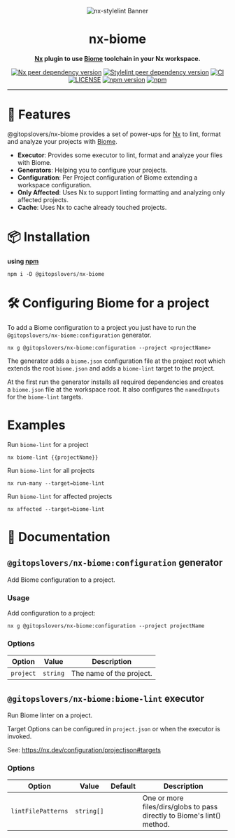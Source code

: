 <p align="center"><img src="https://raw.githubusercontent.com/Phillip9587/nx-stylelint/main/banner.svg" alt="nx-stylelint Banner"/></p>

<div align="center">

# nx-biome

**[Nx](https://nx.dev) plugin to use [Biome](https://biomejs.dev/) toolchain in your Nx workspace.**

[![Nx peer dependency version](https://img.shields.io/npm/dependency-version/nx-stylelint/@nx/devkit?label=Nx&logo=nx&style=flat-square)](https://nx.dev)
[![Stylelint peer dependency version](https://img.shields.io/npm/dependency-version/nx-stylelint/peer/stylelint?label=Stylelint&logo=stylelint&style=flat-square)](https://stylelint.io)
[![CI](https://img.shields.io/github/actions/workflow/status/Phillip9587/nx-stylelint/ci.yml?branch=main&label=CI&style=flat-square&logo=github)](https://github.com/Phillip9587/nx-stylelint/actions/workflows/ci.yml)
[![LICENSE](https://img.shields.io/github/license/phillip9587/nx-stylelint?style=flat-square)](https://github.com/phillip9587/nx-stylelint/blob/main/LICENSE)
[![npm version](https://img.shields.io/npm/v/nx-stylelint?style=flat-square&logo=npm)](https://www.npmjs.com/package/nx-stylelint)
[![npm](https://img.shields.io/npm/dt/nx-stylelint?style=flat-square&logo=npm)](https://www.npmjs.com/package/nx-stylelint)

</div>

<hr/>

# 🚀 Features

@gitopslovers/nx-biome provides a set of power-ups for [Nx](https://nx.dev) to lint, format and analyze your projects with [Biome](ttps://biomejs.dev/).

- **Executor**: Provides some executor to lint, format and analyze your files with Biome.
- **Generators**: Helping you to configure your projects.
- **Configuration**: Per Project configuration of Biome extending a workspace configuration.
- **Only Affected**: Uses Nx to support linting formatting and analyzing only affected projects.
- **Cache**: Uses Nx to cache already touched projects.

# 📦 Installation

**using [npm](https://npmjs.com)**

```shell
npm i -D @gitopslovers/nx-biome
```

# 🛠️ Configuring Biome for a project

To add a Biome configuration to a project you just have to run the `@gitopslovers/nx-biome:configuration` generator.

```shell
nx g @gitopslovers/nx-biome:configuration --project <projectName>
```

The generator adds a `biome.json` configuration file at the project root which extends the root `biome.json` and adds a `biome-lint` target to the project.

At the first run the generator installs all required dependencies and creates a `biome.json` file at the workspace root. It also configures the `namedInputs` for the `biome-lint` targets.

# Examples

Run `biome-lint` for a project

```shell
nx biome-lint {{projectName}}
```

Run `biome-lint` for all projects

```shell
nx run-many --target=biome-lint
```

Run `biome-lint` for affected projects

```shell
nx affected --target=biome-lint
```

# 📖 Documentation

## `@gitopslovers/nx-biome:configuration` generator

Add Biome configuration to a project.

### Usage

Add configuration to a project:

`nx g @gitopslovers/nx-biome:configuration --project projectName`

### Options

| Option       | Value                                                                       | Description                                                                           |
| ------------ | --------------------------------------------------------------------------- | ------------------------------------------------------------------------------------- |
| `project`    | `string`                                                                    | The name of the project.                                                              |

## `@gitopslovers/nx-biome:biome-lint` executor

Run Biome linter on a project.

Target Options can be configured in `project.json` or when the executor is invoked.

See: https://nx.dev/configuration/projectjson#targets

### Options

| Option                          | Value      | Default  | Description                                                                                                                                                                                                                                                                                                                                                                                 |
| ------------------------------- | ---------- | -------- | ------------------------------------------------------------------------------------------------------------------------------------------------------------------------------------------------------------------------------------------------------------------------------------------------------------------------------------------------------------------------------------------- |
| `lintFilePatterns`              | `string[]` |          | One or more files/dirs/globs to pass directly to Biome's lint() method.                                                                                                                                                                                                                 |
